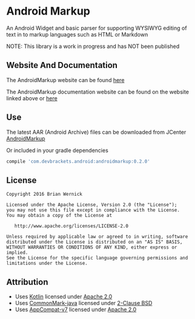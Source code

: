 Android Markup
============

An Android Widget and basic parser for supporting WYSIWYG editing of text in
to markup languages such as HTML or Markdown

NOTE: This library is a work in progress and has NOT been published


Website And Documentation
-------
The AndroidMarkup website can be found [here][2]

The AndroidMarkup documentation website can be found on the website linked above or [here][3]


Use
-------
The latest AAR (Android Archive) files can be downloaded from JCenter [AndroidMarkup][1]

Or included in your gradle dependencies

```groovy
compile 'com.devbrackets.android:androidmarkup:0.2.0'
```


License
-------

    Copyright 2016 Brian Wernick

    Licensed under the Apache License, Version 2.0 (the "License");
    you may not use this file except in compliance with the License.
    You may obtain a copy of the License at

       http://www.apache.org/licenses/LICENSE-2.0

    Unless required by applicable law or agreed to in writing, software
    distributed under the License is distributed on an "AS IS" BASIS,
    WITHOUT WARRANTIES OR CONDITIONS OF ANY KIND, either express or implied.
    See the License for the specific language governing permissions and
    limitations under the License.


Attribution
-----------
* Uses [Kotlin](https://github.com/JetBrains/kotlin) licensed under [Apache 2.0][Apache 2.0]
* Uses [CommonMark-java](https://github.com/atlassian/commonmark-java) licensed under [2-Clause BSD](https://opensource.org/licenses/BSD-2-Clause)
* Uses [AppCompat-v7](http://developer.android.com/tools/support-library/features.html#v7-appcompat) licensed under [Apache 2.0][Apache 2.0]


 [1]: https://bintray.com/brianwernick/maven/AndroidMarkup/view#files
 [2]: http://devbrackets.com/dev/libs/androidmarkup.html
 [3]: http://devbrackets.com/dev/libs/docs/androidmarkup/0.1.0/index.html
 [Apache 2.0]: https://opensource.org/licenses/Apache-2.0
